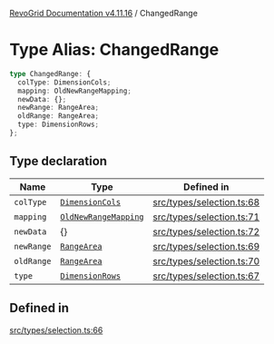 [RevoGrid Documentation v4.11.16](README.md) / ChangedRange

# Type Alias: ChangedRange

```ts
type ChangedRange: {
  colType: DimensionCols;
  mapping: OldNewRangeMapping;
  newData: {};
  newRange: RangeArea;
  oldRange: RangeArea;
  type: DimensionRows;
};
```

## Type declaration

| Name | Type | Defined in |
| ------ | ------ | ------ |
| `colType` | [`DimensionCols`](TypeAlias.DimensionCols.md) | [src/types/selection.ts:68](https://github.com/revolist/revogrid/blob/763c92aaba8e74029a3eccde1c674251aae1a42c/src/types/selection.ts#L68) |
| `mapping` | [`OldNewRangeMapping`](TypeAlias.OldNewRangeMapping.md) | [src/types/selection.ts:71](https://github.com/revolist/revogrid/blob/763c92aaba8e74029a3eccde1c674251aae1a42c/src/types/selection.ts#L71) |
| `newData` | \{\} | [src/types/selection.ts:72](https://github.com/revolist/revogrid/blob/763c92aaba8e74029a3eccde1c674251aae1a42c/src/types/selection.ts#L72) |
| `newRange` | [`RangeArea`](TypeAlias.RangeArea.md) | [src/types/selection.ts:69](https://github.com/revolist/revogrid/blob/763c92aaba8e74029a3eccde1c674251aae1a42c/src/types/selection.ts#L69) |
| `oldRange` | [`RangeArea`](TypeAlias.RangeArea.md) | [src/types/selection.ts:70](https://github.com/revolist/revogrid/blob/763c92aaba8e74029a3eccde1c674251aae1a42c/src/types/selection.ts#L70) |
| `type` | [`DimensionRows`](TypeAlias.DimensionRows.md) | [src/types/selection.ts:67](https://github.com/revolist/revogrid/blob/763c92aaba8e74029a3eccde1c674251aae1a42c/src/types/selection.ts#L67) |

## Defined in

[src/types/selection.ts:66](https://github.com/revolist/revogrid/blob/763c92aaba8e74029a3eccde1c674251aae1a42c/src/types/selection.ts#L66)
